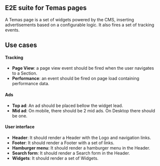 ## E2E suite for Temas pages

A Temas page is a set of widgets powered by the CMS, inserting advertisements based on a configurable logic.
It also fires a set of tracking events.

## Use cases
#### Tracking
- **Page View**: a page view event should be fired when the user navigates to a Section.
- **Performance**: an event should be fired on page load containing performance data.

#### Ads
- **Top ad**: An ad should be placed bellow the widget lead.
- **Mid ad**: On mobile, there should be 2 mid ads. On Desktop there should be one.

#### User interface
- **Header**: It should render a Header with the Logo and navigation links.
- **Footer**: It should render a Footer with a set of links.
- **Hamburger menu**: It should render a hamburger menu in the Header.
- **Search form**: It should render a Search form in the Header.
- **Widgets**: It should render a set of Widgets.
